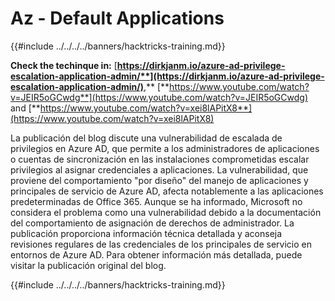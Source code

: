 # Az - Default Applications

{{#include ../../../../banners/hacktricks-training.md}}

**Check the techinque in:** [**https://dirkjanm.io/azure-ad-privilege-escalation-application-admin/**](https://dirkjanm.io/azure-ad-privilege-escalation-application-admin/)**,** [**https://www.youtube.com/watch?v=JEIR5oGCwdg**](https://www.youtube.com/watch?v=JEIR5oGCwdg) and [**https://www.youtube.com/watch?v=xei8lAPitX8**](https://www.youtube.com/watch?v=xei8lAPitX8)

La publicación del blog discute una vulnerabilidad de escalada de privilegios en Azure AD, que permite a los administradores de aplicaciones o cuentas de sincronización en las instalaciones comprometidas escalar privilegios al asignar credenciales a aplicaciones. La vulnerabilidad, que proviene del comportamiento "por diseño" del manejo de aplicaciones y principales de servicio de Azure AD, afecta notablemente a las aplicaciones predeterminadas de Office 365. Aunque se ha informado, Microsoft no considera el problema como una vulnerabilidad debido a la documentación del comportamiento de asignación de derechos de administrador. La publicación proporciona información técnica detallada y aconseja revisiones regulares de las credenciales de los principales de servicio en entornos de Azure AD. Para obtener información más detallada, puede visitar la publicación original del blog.

{{#include ../../../../banners/hacktricks-training.md}}
